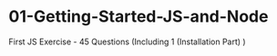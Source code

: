 # 01-Getting-Started-JS-and-Node
First JS Exercise - 45 Questions (Including 1 (Installation Part) )
